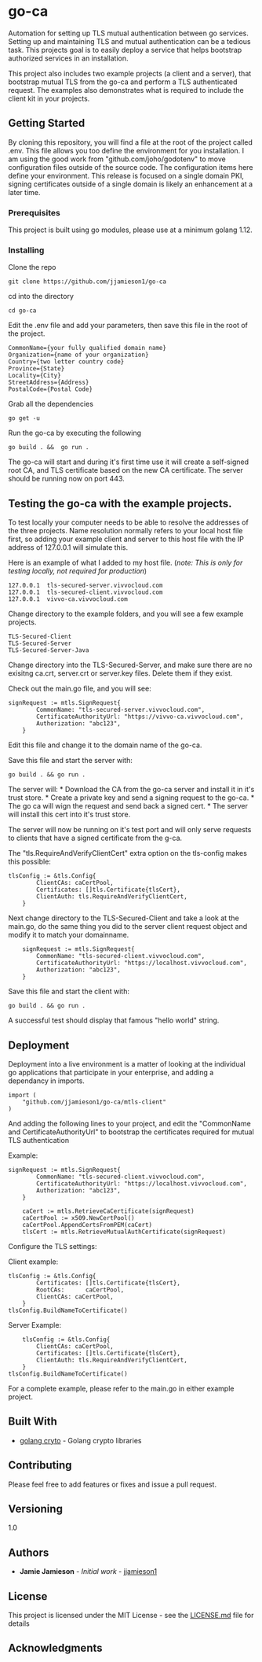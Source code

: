 # go-ca
Automation for setting up TLS mutual authentication between go services.  Setting up and maintaining TLS and mutual authentication can  be a tedious task.  This projects goal is to easily deploy a service that helps bootstrap authorized services in an installation.

This project also includes  two example projects (a client and a server), that bootstrap mutual TLS from the go-ca and perform a TLS authenticated request.  The examples also demonstrates what is required to include the client kit in your projects.
## Getting Started
By cloning this repository, you will find a file at the root of the project called .env.   This file allows you too define the environment for you installation.  I am using the good work from "github.com/joho/godotenv" to move configuration files outside of the source code.  The configuration items here define your environment.  This release is focused on a single domain PKI, signing certificates outside of a single domain is likely an enhancement at a later time.

### Prerequisites

This project is built using go modules, please use at a minimum golang 1.12. 

### Installing

Clone the repo
```
git clone https://github.com/jjamieson1/go-ca
```
cd into the directory
```
cd go-ca
```

Edit the .env file and add your parameters, then save this file in the root of the project.
```
CommonName={your fully qualified domain name}
Organization={name of your organization}
Country={two letter country code}
Province={State}
Locality={City}
StreetAddress={Address}
PostalCode={Postal Code}
```

Grab all the dependencies
```
go get -u
``` 
Run the go-ca by executing the following
```
go build . &&  go run .
```
The go-ca will start and during it's first time use it will create a self-signed root CA, and TLS certificate based on the new CA certificate.  The server should be running now on port 443.

## Testing the go-ca with the example projects.

To test locally your computer needs to be able to resolve the addresses of the three projects.  Name resolution normally refers to your local host file first, so adding your example client and server to this host file with the IP address of 127.0.0.1 will simulate this.

Here is an example of what I added to my host file.  (*note:  This is only for testing locally, not required for production*)
``` 
127.0.0.1  tls-secured-server.vivvocloud.com
127.0.0.1  tls-secured-client.vivvocloud.com
127.0.0.1  vivvo-ca.vivvocloud.com
```
Change directory to the example folders, and you will see a few example projects.

``` 
TLS-Secured-Client
TLS-Secured-Server
TLS-Secured-Server-Java
```
Change directory into the TLS-Secured-Server, and make sure there are no exisitng ca.crt, server.crt or server.key files.  Delete them if they exist.

Check out the main.go file, and you will see:

``` 
signRequest := mtls.SignRequest{
		CommonName: "tls-secured-server.vivvocloud.com",
		CertificateAuthorityUrl: "https://vivvo-ca.vivvocloud.com",
		Authorization: "abc123",
	}
```
Edit this file and change it to the domain name of the go-ca.

Save this file and start the server with:

```` 
go build . && go run .
````

The  server will:
    * Download the CA from the go-ca server and install it in it's trust store.
    * Create a private key and send a signing request to the go-ca.
    * The go ca will wign the request and send back a signed cert.
    * The server will install this cert into it's trust store.
    
The server will now be running on it's test port and will only serve requests to clients that have a signed certificate from the g-ca. 

The "tls.RequireAndVerifyClientCert" extra option on the tls-config makes this possible:

``` 
tlsConfig := &tls.Config{
		ClientCAs: caCertPool,
		Certificates: []tls.Certificate{tlsCert},
		ClientAuth: tls.RequireAndVerifyClientCert,
	}
```
Next change directory to the TLS-Secured-Client and take a look at the main.go,  do the same thing you did to the server client request object and modify it to match your domainname.

```
	signRequest := mtls.SignRequest{
		CommonName: "tls-secured-client.vivvocloud.com",
		CertificateAuthorityUrl: "https://localhost.vivvocloud.com",
		Authorization: "abc123",
	}
```

Save this file and start the client with:

```` 
go build . && go run .
````

A successful test should display that famous "hello world" string.

## Deployment

Deployment into a live environment is a matter of looking at the individual go applications that participate in your enterprise, and adding a dependancy in imports.

```  
import (
	"github.com/jjamieson1/go-ca/mtls-client"
)   
```

And adding the following lines to your project, and edit the "CommonName and CertificateAuthorityUrl" to bootstrap the certificates required for mutual TLS authentication

Example:
``` 
signRequest := mtls.SignRequest{
		CommonName: "tls-secured-client.vivvocloud.com",
		CertificateAuthorityUrl: "https://localhost.vivvocloud.com",
		Authorization: "abc123",
	}

	caCert := mtls.RetrieveCaCertificate(signRequest)
	caCertPool := x509.NewCertPool()
	caCertPool.AppendCertsFromPEM(caCert)
	tlsCert := mtls.RetrieveMutualAuthCertificate(signRequest)

```

Configure the TLS settings:

Client example:

``` 
tlsConfig := &tls.Config{
		Certificates: []tls.Certificate{tlsCert},
		RootCAs:      caCertPool,
		ClientCAs: caCertPool,
	}
tlsConfig.BuildNameToCertificate()
```

Server Example:

``` 
	tlsConfig := &tls.Config{
		ClientCAs: caCertPool,
		Certificates: []tls.Certificate{tlsCert},
		ClientAuth: tls.RequireAndVerifyClientCert,
	}
tlsConfig.BuildNameToCertificate()
```

For a complete example, please refer to the main.go in either example project.

## Built With

* [golang cryto](https://golang.org/pkg/crypto/) - Golang crypto libraries


## Contributing

Please feel free to add features or fixes and issue a pull request.

## Versioning

1.0
## Authors

* **Jamie Jamieson** - *Initial work* - [jjamieson1](https://github.com/jjamieson1)

## License

This project is licensed under the MIT License - see the [LICENSE.md](LICENSE.md) file for details

## Acknowledgments